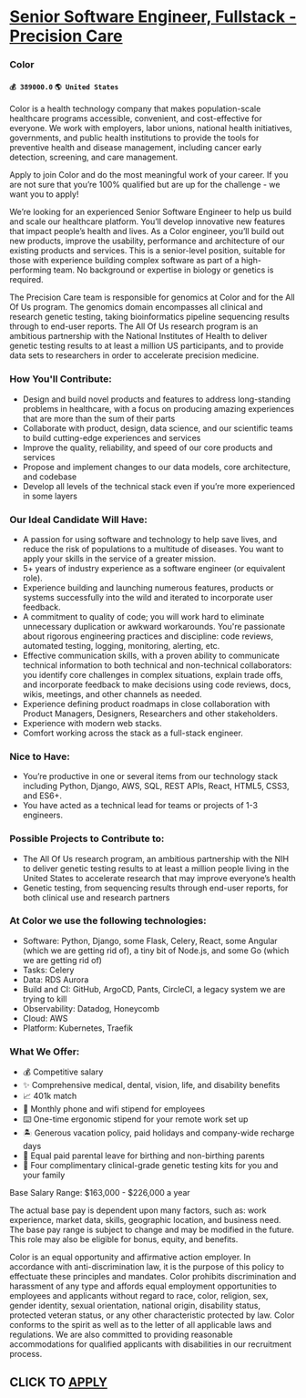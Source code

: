 # [Senior Software Engineer, Fullstack - Precision Care](https://www.remotewlb.com/apply/senior-software-engineer-fullstack-precision-care)  
### Color  
#### `💰 389000.0` `🌎 United States`  

Color is a health technology company that makes population-scale healthcare programs accessible, convenient, and cost-effective for everyone. We work with employers, labor unions, national health initiatives, governments, and public health institutions to provide the tools for preventive health and disease management, including cancer early detection, screening, and care management.

Apply to join Color and do the most meaningful work of your career. If you are not sure that you’re 100% qualified but are up for the challenge - we want you to apply!

We’re looking for an experienced Senior Software Engineer to help us build and scale our healthcare platform. You’ll develop innovative new features that impact people’s health and lives. As a Color engineer, you’ll build out new products, improve the usability, performance and architecture of our existing products and services. This is a senior-level position, suitable for those with experience building complex software as part of a high-performing team. No background or expertise in biology or genetics is required.

The Precision Care team is responsible for genomics at Color and for the All Of Us program. The genomics domain encompasses all clinical and research genetic testing, taking bioinformatics pipeline sequencing results through to end-user reports. The All Of Us research program is an ambitious partnership with the National Institutes of Health to deliver genetic testing results to at least a million US participants, and to provide data sets to researchers in order to accelerate precision medicine.

### How You'll Contribute:

  * Design and build novel products and features to address long-standing problems in healthcare, with a focus on producing amazing experiences that are more than the sum of their parts
  * Collaborate with product, design, data science, and our scientific teams to build cutting-edge experiences and services
  * Improve the quality, reliability, and speed of our core products and services
  * Propose and implement changes to our data models, core architecture, and codebase
  * Develop all levels of the technical stack even if you’re more experienced in some layers

### Our Ideal Candidate Will Have:

  * A passion for using software and technology to help save lives, and reduce the risk of populations to a multitude of diseases. You want to apply your skills in the service of a greater mission. 
  * 5+ years of industry experience as a software engineer (or equivalent role). 
  * Experience building and launching numerous features, products or systems successfully into the wild and iterated to incorporate user feedback. 
  * A commitment to quality of code; you will work hard to eliminate unnecessary duplication or awkward workarounds. You're passionate about rigorous engineering practices and discipline: code reviews, automated testing, logging, monitoring, alerting, etc. 
  * Effective communication skills, with a proven ability to communicate technical information to both technical and non-technical collaborators: you identify core challenges in complex situations, explain trade offs, and incorporate feedback to make decisions using code reviews, docs, wikis, meetings, and other channels as needed.
  * Experience defining product roadmaps in close collaboration with Product Managers, Designers, Researchers and other stakeholders.
  * Experience with modern web stacks.
  * Comfort working across the stack as a full-stack engineer.

### Nice to Have:

  * You’re productive in one or several items from our technology stack including Python, Django, AWS, SQL, REST APIs, React, HTML5, CSS3, and ES6+.
  * You have acted as a technical lead for teams or projects of 1-3 engineers.

### Possible Projects to Contribute to:

  * The All Of Us research program, an ambitious partnership with the NIH to deliver genetic testing results to at least a million people living in the United States to accelerate research that may improve everyone’s health
  * Genetic testing, from sequencing results through end-user reports, for both clinical use and research partners

### At Color we use the following technologies:

  * Software: Python, Django, some Flask, Celery, React, some Angular (which we are getting rid of), a tiny bit of Node.js, and some Go (which we are getting rid of)
  * Tasks: Celery
  * Data: RDS Aurora
  * Build and CI: GitHub, ArgoCD, Pants, CircleCI, a legacy system we are trying to kill
  * Observability: Datadog, Honeycomb
  * Cloud: AWS
  * Platform: Kubernetes, Traefik

### What We Offer:

  * 💰 Competitive salary 
  * ✨ Comprehensive medical, dental, vision, life, and disability benefits
  * 📈 401k match 
  * 📱 Monthly phone and wifi stipend for employees
  * ⌨️ One-time ergonomic stipend for your remote work set up
  * 🏝 Generous vacation policy, paid holidays and company-wide recharge days
  * 🍼 Equal paid parental leave for birthing and non-birthing parents 
  * 🧬 Four complimentary clinical-grade genetic testing kits for you and your family

Base Salary Range: $163,000 - $226,000 a year

The actual base pay is dependent upon many factors, such as: work experience, market data, skills, geographic location, and business need. The base pay range is subject to change and may be modified in the future. This role may also be eligible for bonus, equity, and benefits.

Color is an equal opportunity and affirmative action employer. In accordance with anti-discrimination law, it is the purpose of this policy to effectuate these principles and mandates. Color prohibits discrimination and harassment of any type and affords equal employment opportunities to employees and applicants without regard to race, color, religion, sex, gender identity, sexual orientation, national origin, disability status, protected veteran status, or any other characteristic protected by law. Color conforms to the spirit as well as to the letter of all applicable laws and regulations. We are also committed to providing reasonable accommodations for qualified applicants with disabilities in our recruitment process.

  
## CLICK TO [APPLY](https://www.remotewlb.com/apply/senior-software-engineer-fullstack-precision-care)

